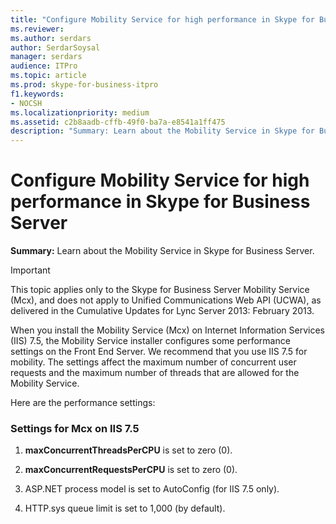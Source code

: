 ```yaml
---
title: "Configure Mobility Service for high performance in Skype for Business Server"
ms.reviewer: 
ms.author: serdars
author: SerdarSoysal
manager: serdars
audience: ITPro
ms.topic: article
ms.prod: skype-for-business-itpro
f1.keywords:
- NOCSH
ms.localizationpriority: medium
ms.assetid: c2b8aadb-cffb-49f0-ba7a-e8541a1ff475
description: "Summary: Learn about the Mobility Service in Skype for Business Server."
---
```


# Configure Mobility Service for high performance in Skype for Business Server
 
**Summary:** Learn about the Mobility Service in Skype for Business Server.
  
> [!IMPORTANT]
> This topic applies only to the Skype for Business Server Mobility Service (Mcx), and does not apply to Unified Communications Web API (UCWA), as delivered in the Cumulative Updates for Lync Server 2013: February 2013. 
  
When you install the Mobility Service (Mcx) on Internet Information Services (IIS) 7.5, the Mobility Service installer configures some performance settings on the Front End Server. We recommend that you use IIS 7.5 for mobility. The settings affect the maximum number of concurrent user requests and the maximum number of threads that are allowed for the Mobility Service.
  
Here are the performance settings:
  
### Settings for Mcx on IIS 7.5

1. **maxConcurrentThreadsPerCPU** is set to zero (0).
    
2. **maxConcurrentRequestsPerCPU** is set to zero (0).
    
3. ASP.NET process model is set to AutoConfig (for IIS 7.5 only).
    
4. HTTP.sys queue limit is set to 1,000 (by default).
    

